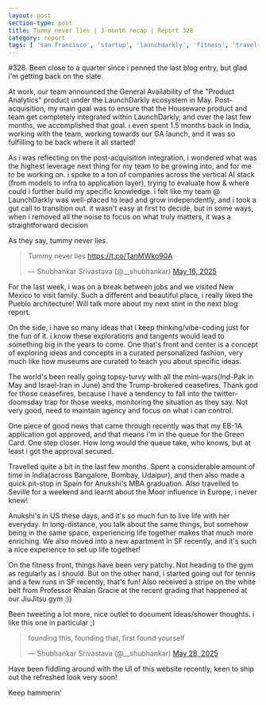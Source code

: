 ```yaml
---
layout: post
section-type: post
title: Tummy never lies | 3-month recap | Report 328
category: report
tags: [ 'san francisco', 'startup', 'launchdarkly', 'fitness', 'travel', 'india' ]
---
```


#328. Been close to a quarter since i penned the last blog entry, but glad i'm getting back on the slate. 

At work, our team announced the General Availability of the "Product Analytics" product under the LaunchDarkly ecosystem in May. Post-acquisition, my main goal was to ensure that the Houseware product and team get completely integrated within LaunchDarkly, and over the last few months, we accomplished that goal. i even spent 1.5 months back in India, working with the team, working towards our GA launch, and it was so fulfilling to be back where it all started!

As i was reflecting on the post-acquisition integration, i wondered what was the highest leverage next thing for my team to be growing into, and for me to be working on. i spoke to a ton of companies across the vertical AI stack (from models to infra to application layer), trying to evaluate how & where could i further build my specific knowledge. i felt like my team @ LaunchDarkly was well-placed to lead and grow independently, and i took a gut call to transition out. it wasn't easy at first to decide, but in some ways, when i removed all the noise to focus on what truly matters, it was a straightforward decision

As they say, tummy never lies. 
<blockquote class="twitter-tweet"><p lang="en" dir="ltr">Tummy never lies <a href="https://t.co/TanMWko90A">https://t.co/TanMWko90A</a></p>&mdash; Shubhankar Srivastava (@__shubhankar) <a href="https://twitter.com/__shubhankar/status/1923394102982246659?ref_src=twsrc%5Etfw">May 16, 2025</a></blockquote> <script async src="https://platform.twitter.com/widgets.js" charset="utf-8"></script>

For the last week, i was on a break between jobs and we visited New Mexico to visit family. Such a different and beautiful place, i really liked the Pueblo architecture! Will talk more about my next stint in the next blog report.

On the side, i have so many ideas that i keep thinking/vibe-coding just for the fun of it. i know these explorations and tangents would lead to something big in the years to come. One that's front and center is a concept of exploring ideas and concepts in a curated personalized fashion, very much like how museums are curated to teach you about specific ideas.

The world's been really going topsy-turvy with all the mini-wars(Ind-Pak in May and Israel-Iran in June) and the Trump-brokered ceasefires. Thank god for those ceasefires, because i have a tendency to fall into the twitter-doomsday trap for those weeks, monitoring the situation as they say. Not very good, need to maintain agency and focus on what i can control.

One piece of good news that came through recently was that my EB-1A application got approved, and that means i'm in the queue for the Green Card. One step closer. How long would the queue take, who knows, but at least i got the approval secured.

Travelled quite a bit in the last few months. Spent a considerable amount of time in India(across Bangalore, Bombay, Udaipur), and then also made a quick pit-stop in Spain for Anukshi's MBA graduation. Also travelled to Seville for a weekend and learnt about the Moor influence in Europe, i never knew!

Anukshi's in US these days, and it's so much fun to live life with her everyday. In long-distance, you talk about the same things, but somehow being in the same space, experiencing life together makes that much more enriching. We also moved into a new apartment in SF recently, and it's such a nice experience to set up life together!

On the fitness front, things have been very patchy. Not heading to the gym as regularly as i should. But on the other hand, i started going out for tennis and a few runs in SF recently, that's fun! Also received a stripe on the white belt from Professor Rhalan Gracie at the recent grading that happened at our JiuJitsu gym :))

Been tweeting a lot more, nice outlet to document ideas/shower thoughts. i like this one in particular ;) 
<blockquote class="twitter-tweet"><p lang="en" dir="ltr">founding this, founding that, first found yourself</p>&mdash; Shubhankar Srivastava (@__shubhankar) <a href="https://twitter.com/__shubhankar/status/1927591998652854534?ref_src=twsrc%5Etfw">May 28, 2025</a></blockquote> <script async src="https://platform.twitter.com/widgets.js" charset="utf-8"></script>

Have been fiddling around with the UI of this website recently, keen to ship out the refreshed look very soon!

Keep hammerin'